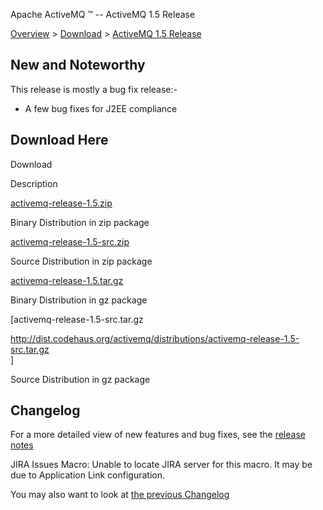 Apache ActiveMQ ™ -- ActiveMQ 1.5 Release 

[Overview](overview.md) > [Download](OverviewOverview/Overview/download.md) > [ActiveMQ 1.5 Release](Overview/Download/activemq-15-release.md)


New and Noteworthy
------------------

This release is mostly a bug fix release:-

*   A few bug fixes for J2EE compliance

Download Here
-------------

Download

Description

[activemq-release-1.5.zip](http://dist.codehaus.org/activemq/distributions/activemq-release-1.5.zip)

Binary Distribution in zip package

[activemq-release-1.5-src.zip](http://dist.codehaus.org/activemq/distributions/activemq-release-1.5-src.zip)

Source Distribution in zip package

[activemq-release-1.5.tar.gz](http://dist.codehaus.org/activemq/distributions/activemq-release-1.5.tar.gz)

Binary Distribution in gz package

\[activemq-release-1.5-src.tar.gz

http://dist.codehaus.org/activemq/distributions/activemq-release-1.5-src.tar.gz  
\]

Source Distribution in gz package

Changelog
---------

For a more detailed view of new features and bug fixes, see the [release notes](http://jira.activemq.org/jira/secure/ReleaseNote.jspa?version=11422&styleName=Html&projectId=10520&Create=Create)

JIRA Issues Macro: Unable to locate JIRA server for this macro. It may be due to Application Link configuration.

You may also want to look at [the previous Changelog](Overview/DownloadOverview/Download/Overview/Download/activemq-14-release.md)

